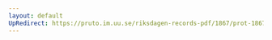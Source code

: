 ```yaml
---
layout: default
UpRedirect: https://pruto.im.uu.se/riksdagen-records-pdf/1867/prot-1867--fk--412/prot-1867--fk--412_046.pdf
---
```

